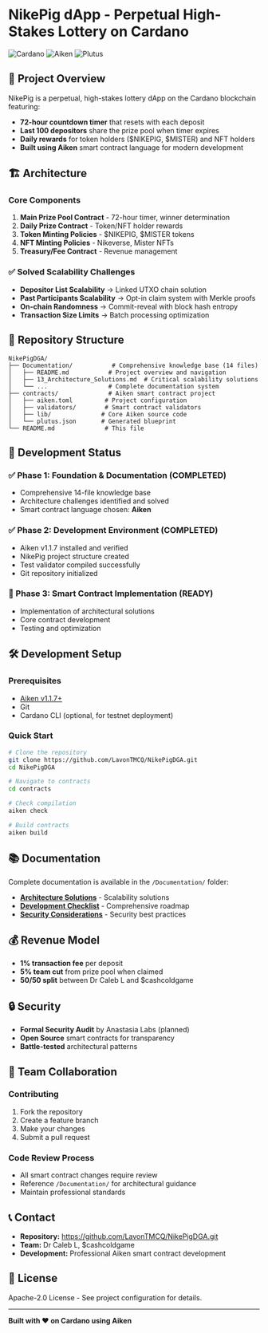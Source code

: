 # NikePig dApp - Perpetual High-Stakes Lottery on Cardano

![Cardano](https://img.shields.io/badge/Cardano-0033AD?style=for-the-badge&logo=cardano&logoColor=white)
![Aiken](https://img.shields.io/badge/Aiken-v1.1.7-blue?style=for-the-badge)
![Plutus](https://img.shields.io/badge/Plutus-v3-green?style=for-the-badge)

## 🎲 Project Overview

NikePig is a perpetual, high-stakes lottery dApp on the Cardano blockchain featuring:

- **72-hour countdown timer** that resets with each deposit
- **Last 100 depositors** share the prize pool when timer expires
- **Daily rewards** for token holders ($NIKEPIG, $MISTER) and NFT holders
- **Built using Aiken** smart contract language for modern development

## 🏗️ Architecture

### Core Components
1. **Main Prize Pool Contract** - 72-hour timer, winner determination
2. **Daily Prize Contract** - Token/NFT holder rewards
3. **Token Minting Policies** - $NIKEPIG, $MISTER tokens
4. **NFT Minting Policies** - Nikeverse, Mister NFTs
5. **Treasury/Fee Contract** - Revenue management

### ✅ Solved Scalability Challenges
- **Depositor List Scalability** → Linked UTXO chain solution
- **Past Participants Scalability** → Opt-in claim system with Merkle proofs
- **On-chain Randomness** → Commit-reveal with block hash entropy
- **Transaction Size Limits** → Batch processing optimization

## 📁 Repository Structure

```
NikePigDGA/
├── Documentation/           # Comprehensive knowledge base (14 files)
│   ├── README.md           # Project overview and navigation
│   ├── 13_Architecture_Solutions.md  # Critical scalability solutions
│   └── ...                 # Complete documentation system
├── contracts/              # Aiken smart contract project
│   ├── aiken.toml         # Project configuration
│   ├── validators/        # Smart contract validators
│   ├── lib/              # Core Aiken source code
│   └── plutus.json       # Generated blueprint
└── README.md              # This file
```

## 🚀 Development Status

### ✅ Phase 1: Foundation & Documentation (COMPLETED)
- Comprehensive 14-file knowledge base
- Architecture challenges identified and solved
- Smart contract language chosen: **Aiken**

### ✅ Phase 2: Development Environment (COMPLETED)
- Aiken v1.1.7 installed and verified
- NikePig project structure created
- Test validator compiled successfully
- Git repository initialized

### 🎯 Phase 3: Smart Contract Implementation (READY)
- Implementation of architectural solutions
- Core contract development
- Testing and optimization

## 🛠️ Development Setup

### Prerequisites
- [Aiken v1.1.7+](https://aiken-lang.org/installation-guide)
- Git
- Cardano CLI (optional, for testnet deployment)

### Quick Start
```bash
# Clone the repository
git clone https://github.com/LavonTMCQ/NikePigDGA.git
cd NikePigDGA

# Navigate to contracts
cd contracts

# Check compilation
aiken check

# Build contracts
aiken build
```

## 📚 Documentation

Complete documentation is available in the `/Documentation/` folder:

- **[Architecture Solutions](Documentation/13_Architecture_Solutions.md)** - Scalability solutions
- **[Development Checklist](Documentation/11_Development_Checklist.md)** - Comprehensive roadmap
- **[Security Considerations](Documentation/04_Security_Considerations.md)** - Security best practices

## 💰 Revenue Model

- **1% transaction fee** per deposit
- **5% team cut** from prize pool when claimed
- **50/50 split** between Dr Caleb L and $cashcoldgame

## 🔒 Security

- **Formal Security Audit** by Anastasia Labs (planned)
- **Open Source** smart contracts for transparency
- **Battle-tested** architectural patterns

## 🤝 Team Collaboration

### Contributing
1. Fork the repository
2. Create a feature branch
3. Make your changes
4. Submit a pull request

### Code Review Process
- All smart contract changes require review
- Reference `/Documentation/` for architectural guidance
- Maintain professional standards

## 📞 Contact

- **Repository:** https://github.com/LavonTMCQ/NikePigDGA.git
- **Team:** Dr Caleb L, $cashcoldgame
- **Development:** Professional Aiken smart contract development

## 📄 License

Apache-2.0 License - See project configuration for details.

---

**Built with ❤️ on Cardano using Aiken**
